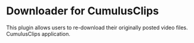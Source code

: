 # Downloader for CumulusClips

This plugin allows users to re-download their originally posted video files. CumulusClips application.  

